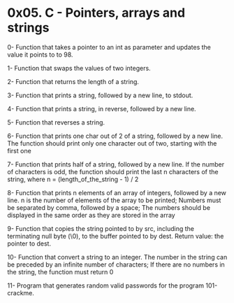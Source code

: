 # 0x05. C - Pointers, arrays and strings

0- Function that takes a pointer to an int as parameter and updates the value it points to to 98.

1- Function that swaps the values of two integers.

2- Function that returns the length of a string.

3- Function that prints a string, followed by a new line, to stdout.

4- Function that prints a string, in reverse, followed by a new line.

5- Function that reverses a string.

6- Function that prints one char out of 2 of a string, followed by a new line. The function should print only one character out of two, starting with the first one

7- Function that prints half of a string, followed by a new line. If the number of characters is odd, the function should print the last n characters of the string, where n = (length_of_the_string - 1) / 2

8- Function that prints n elements of an array of integers, followed by a new line. n is the number of elements of the array to be printed; Numbers must be separated by comma, followed by a space; The numbers should be displayed in the same order as they are stored in the array

9- Function that copies the string pointed to by src, including the terminating null byte (\0), to the buffer pointed to by dest. Return value: the pointer to dest.

10- Function that convert a string to an integer. The number in the string can be preceded by an infinite number of characters; If there are no numbers in the string, the function must return 0

11- Program that generates random valid passwords for the program 101-crackme.